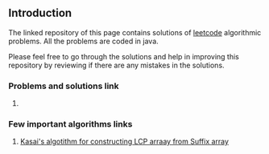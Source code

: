 ## Introduction

The linked repository of this page contains solutions of [leetcode](https://leetcode.com/) algorithmic problems. All the problems are coded in java.

Please feel free to go through the solutions and help in improving this repository by reviewing if there are any mistakes in the solutions.  

### Problems and solutions link

1. 

### Few important algorithms links

1. <a href="https://stackoverflow.com/questions/57748988/kasai-algorithm-for-constructing-lcp-array-practical-example"> Kasai's algotithm for constructing LCP arraay from Suffix array </a>
